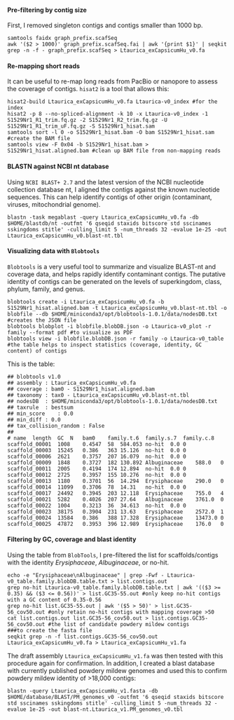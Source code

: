 #### Pre-filtering by contig size
First, I removed singleton contigs and contigs smaller than 1000 bp. 
```ShellSession
samtools faidx graph_prefix.scafSeq
awk '($2 > 1000)' graph_prefix.scafSeq.fai | awk '{print $1}' | seqkit grep -n -f - graph_prefix.scafSeq > Ltaurica_exCapsicumHu_v0.fa
```

#### Re-mapping short reads
It can be useful to re-map long reads from PacBio or nanopore to assess the coverage of contigs. `hisat2` is a tool that allows this:
```ShellSession
hisat2-build Ltaurica_exCapsicumHu_v0.fa Ltaurica-v0_index #for the index
hisat2 -p 8 --no-spliced-alignment -k 10 -x Ltaurica-v0_index -1 S1529Nr1_R1_trim.fq.gz -2 S1529Nr1_R2_trim.fq.gz -U S1529Nr1_R1_trim_uF.fq.gz -S S1529Nr1_hisat.sam
samtools sort -l 0 -o S1529Nr1_hisat.bam -O bam S1529Nr1_hisat.sam #create the BAM file
samtools view -F 0x04 -b S1529Nr1_hisat.bam > S1529Nr1_hisat.aligned.bam #clean up BAM file from non-mapping reads
```

#### BLASTN against NCBI nt database
Using `NCBI BLAST+ 2.7` and the latest version of the NCBI nucleotide collection database nt, I aligned the contigs against the known nucleotide sequences. This can help identify contigs of other origin (contaminant, viruses, mitochondrial genome). 
```ShellSession
blastn -task megablast -query Ltaurica_exCapsicumHu_v0.fa -db $HOME/blastdb/nt -outfmt '6 qseqid staxids bitscore std sscinames sskingdoms stitle' -culling_limit 5 -num_threads 32 -evalue 1e-25 -out Ltaurica_exCapsicumHu_v0.blast-nt.tbl
```

#### Visualizing data with `Blobtools`
`Blobtools` is a very useful tool to summarize and visualize BLAST-nt and coverage data, and helps rapidly identify contaminant contigs. The putative identity of contigs can be generated on the levels of superkingdom, class, phylum, family, and genus.
```ShellSession
blobtools create -i Ltaurica_exCapsicumHu_v0.fa -b S1529Nr1_hisat.aligned.bam -t Ltaurica_exCapsicumHu_v0.blast-nt.tbl -o blobfile --db $HOME/miniconda3/opt/blobtools-1.0.1/data/nodesDB.txt #creates the JSON file
blobtools blobplot -i blobfile.blobDB.json -o Ltaurica-v0_plot -r family --format pdf #to visualize as PDF
blobtools view -i blobfile.blobDB.json -r family -o Ltaurica-v0_table #the table helps to inspect statistics (coverage, identity, GC content) of contigs
```

This is the table:
```
## blobtools v1.0
## assembly	: Ltaurica_exCapsicumHu_v0.fa
## coverage	: bam0 - S1529Nr1_hisat.aligned.bam
## taxonomy	: tax0 - Ltaurica_exCapsicumHu_v0.blast-nt.tbl
## nodesDB	: $HOME/miniconda3/opt/blobtools-1.0.1/data/nodesDB.txt
## taxrule	: bestsum
## min_score	: 0.0
## min_diff	: 0.0
## tax_collision_random	: False
##
# name	length	GC	N	bam0	family.t.6	family.s.7	family.c.8
scaffold_00001	1008	0.4547	58	584.053	no-hit	0.0	0
scaffold_00003	15245	0.386	363	15.126	no-hit	0.0	0
scaffold_00006	2621	0.3757	207	16.079	no-hit	0.0	0
scaffold_00009	1848	0.3727	182	130.892	Albuginaceae	588.0	0
scaffold_00011	2005	0.4194	174	12.894	no-hit	0.0	0
scaffold_00012	2725	0.3957	155	10.276	no-hit	0.0	0
scaffold_00013	1180	0.3701	56	14.294	Erysiphaceae	290.0	0
scaffold_00014	11099	0.3706	78	14.31	no-hit	0.0	0
scaffold_00017	24492	0.3945	203	12.118	Erysiphaceae	755.0	4
scaffold_00021	5282	0.4026	207	27.64	Albuginaceae	3761.0	0
scaffold_00022	1004	0.3213	36	34.613	no-hit	0.0	0
scaffold_00023	38175	0.3904	231	13.63	Erysiphaceae	2572.0	1
scaffold_00024	13584	0.386	388	17.328	Erysiphaceae	13473.0	0
scaffold_00025	47872	0.3953	396	12.989	Erysiphaceae	176.0	0
```

#### Filtering by GC, coverage and blast identity
Using the table from `BlobTools`, I pre-filtered the list for scaffolds/contigs with the identity *Erysiphaceae*, *Albuginaceae*, or no-hit. 
```ShellSession
echo -e "Erysiphaceae\nAlbuginaceae" | grep -Fwf - Ltaurica-v0_table.family.blobDB.table.txt > list.contigs.out
grep no-hit Ltaurica-v0_table.family.blobDB.table.txt | awk '(($3 >= 0.35) && ($3 <= 0.56))' > list.GC35-55.out #only keep no-hit contigs with a GC content of 0.35-0.56
grep no-hit list.GC35-55.out | awk '($5 > 50)' > list.GC35-56_cov50.out #only retain no-hit contigs with mapping coverage >50
cat list.contigs.out list.GC35-56_cov50.out > list.contigs.GC35-56_cov50.out #the list of candidate powdery mildew contigs
###to create the fasta file
seqkit grep -n -f list.contigs.GC35-56_cov50.out Ltaurica_exCapsicumHu_v0.fa > Ltaurica_exCapsicumHu_v1.fa
```
The draft assembly `Ltaurica_exCapsicumHu_v1.fa` was then tested with this procedure again for confirmation. In addition, I created a blast database with currently published powdery mildew genomes and used this to confirm powdery mildew identity of >18,000 contigs:
```ShellSession
blastn -query Ltaurica_exCapsicumHu_v1.fasta -db $HOME/database/BLAST/PM_genomes_v0 -outfmt '6 qseqid staxids bitscore std sscinames sskingdoms stitle' -culling_limit 5 -num_threads 32 -evalue 1e-25 -out blast-nt.Ltaurica_v1.PM_genomes_v0.tbl
```
